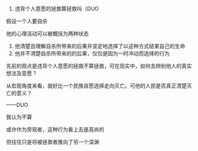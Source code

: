 1. 违背个人意愿的拯救算拯救吗（DUO

假设一个人要自杀

他的心理活动可以被概括为两种状态

1. 他清楚且理解自杀所带来的后果并坚定地选择了以这种方式结束自己的生命
2. 他并不清楚自杀所带来的的后果，仅仅是因为一时冲动而选择的行为

先前的观点是违背个人意愿的拯救不算拯救，可在现实中，如何去辨别他人的真实想法及意愿？

  

从宏观角度来看，就好比一个民族自愿选择走向灭亡。可他的人民是否真正清楚灭亡的意义？

——DUO

我认为不算

或许作为旁观者，这种行为看上去是高尚的

但往往只是将被拯救者推向了另一个深渊